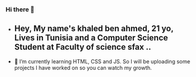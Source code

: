 ### Hi there 👋



-  ## Hey, My name's khaled ben ahmed, 21 yo, Lives in Tunisia and a Computer Science Student at Faculty of science sfax ..
- 🌱 I’m currently learning HTML, CSS and JS. So I will be uploading some projects I have worked on so you can watch my growth.
